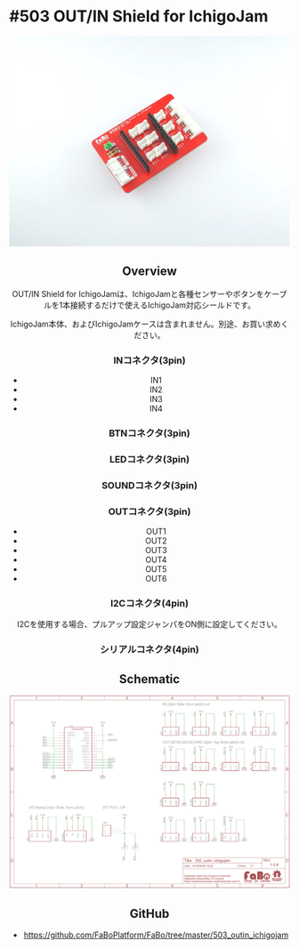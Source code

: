 # #503 OUT/IN Shield for IchigoJam

<center>
  
![](./img/503_outin_ichigojam.jpg)
<!--COLORME-->

## Overview
OUT/IN Shield for IchigoJamは、IchigoJamと各種センサーやボタンをケーブルを1本接続するだけで使えるIchigoJam対応シールドです。

IchigoJam本体、およびIchigoJamケースは含まれません。別途、お買い求めください。

### INコネクタ(3pin)
- IN1
- IN2
- IN3
- IN4

### BTNコネクタ(3pin)
### LEDコネクタ(3pin)
### SOUNDコネクタ(3pin)

### OUTコネクタ(3pin)
- OUT1
- OUT2
- OUT3
- OUT4
- OUT5
- OUT6

### I2Cコネクタ(4pin)
I2Cを使用する場合、プルアップ設定ジャンパをON側に設定してください。

### シリアルコネクタ(4pin)

## Schematic
![](./img/503_outin_ichigojam_sch.png)

## GitHub
- https://github.com/FaBoPlatform/FaBo/tree/master/503_outin_ichigojam
